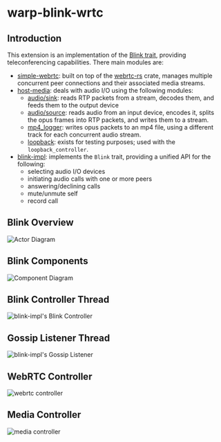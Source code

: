 # warp-blink-wrtc

## Introduction
This extension is an implementation of the [Blink trait](https://github.com/Satellite-im/Warp/blob/main/warp/src/blink/mod.rs), providing teleconferencing capabilities. There main modules are:
- [simple-webrtc](https://github.com/Satellite-im/Warp/blob/main/extensions/warp-blink-wrtc/src/simple_webrtc/mod.rs): built on top of the [webrtc-rs](https://github.com/webrtc-rs/webrtc) crate, manages multiple concurrent peer connections and their associated media streams.
- [host-media](https://github.com/Satellite-im/Warp/blob/main/extensions/warp-blink-wrtc/src/host_media): deals with audio I/O using the following modules:
    - [audio/sink](https://github.com/Satellite-im/Warp/tree/main/extensions/warp-blink-wrtc/src/host_media/audio/sink): reads RTP packets from a stream, decodes them, and feeds them to the output device
    - [audio/source](https://github.com/Satellite-im/Warp/tree/main/extensions/warp-blink-wrtc/src/host_media/audio/source): reads audio from an input device, encodes it, splits the opus frames into RTP packets, and writes them to a stream.
    - [mp4_logger](https://github.com/Satellite-im/Warp/tree/main/extensions/warp-blink-wrtc/src/host_media/mp4_logger): writes opus packets to an mp4 file, using a different track for each concurrent audio stream.
    - [loopback](https://github.com/Satellite-im/Warp/tree/main/extensions/warp-blink-wrtc/src/host_media/loopback): exists for testing purposes; used with the `loopback_controller`.
- [blink-impl](https://github.com/Satellite-im/Warp/tree/main/extensions/warp-blink-wrtc/src/blink_impl): implements the `Blink` trait, providing a unified API for the following:
    - selecting audio I/O devices
    - initiating audio calls with one or more peers
    - answering/declining calls
    - mute/unmute self
    - record call

## Blink Overview
![Actor Diagram](docs/actor-diagram.jpg)

## Blink Components
![Component Diagram](docs/component-diagram.jpg)

## Blink Controller Thread

![blink-impl's Blink Controller](docs/BlinkController.jpg)

## Gossip Listener Thread

![blink-impl's Gossip Listener](docs/GossipListener.jpg)

## WebRTC Controller

![webrtc controller](docs/WebRTC.jpg)

## Media Controller
![media controller](docs/MediaController.jpg)


